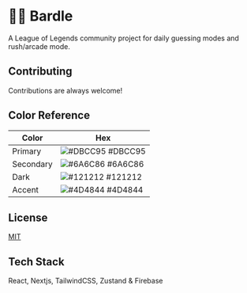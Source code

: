 # 🧙‍♂️ Bardle

A League of Legends community project for daily guessing modes and rush/arcade mode.


## Contributing

Contributions are always welcome!
## Color Reference

| Color             | Hex                                                                |
| ----------------- | ------------------------------------------------------------------ |
| Primary | ![#DBCC95](https://via.placeholder.com/10/DBCC95?text=+) #DBCC95 |
| Secondary | ![#6A6C86](https://via.placeholder.com/10/6A6C86?text=+) #6A6C86 |
| Dark | ![#121212](https://via.placeholder.com/10/121212?text=+) #121212 |
| Accent | ![#4D4844](https://via.placeholder.com/10/4D4844?text=+) #4D4844 |


## License

[MIT](https://choosealicense.com/licenses/mit/)


## Tech Stack

React, Nextjs, TailwindCSS, Zustand & Firebase

